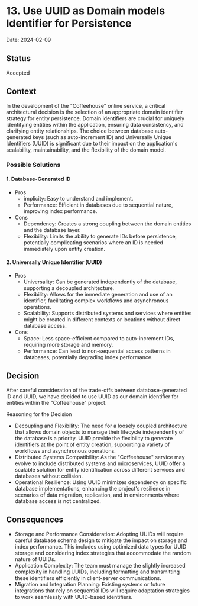 # 13. Use UUID as Domain models Identifier for Persistence

Date: 2024-02-09

## Status

Accepted

## Context

In the development of the "Coffeehouse" online service, a critical architectural decision is the selection of an appropriate domain identifier strategy for entity persistence. Domain identifiers are crucial for uniquely identifying entities within the application, ensuring data consistency, and clarifying entity relationships. The choice between database auto-generated keys (such as auto-increment ID) and Universally Unique Identifiers (UUID) is significant due to their impact on the application's scalability, maintainability, and the flexibility of the domain model.

### Possible Solutions

#### 1. Database-Generated ID
- Pros
  - implicity: Easy to understand and implement.
  - Performance: Efficient in databases due to sequential nature, improving index performance.
- Cons
  - Dependency: Creates a strong coupling between the domain entities and the database layer.
  - Flexibility: Limits the ability to generate IDs before persistence, potentially complicating scenarios where an ID is needed immediately upon entity creation.

#### 2. Universally Unique Identifier (UUID)
- Pros
  - Universality: Can be generated independently of the database, supporting a decoupled architecture.
  - Flexibility: Allows for the immediate generation and use of an identifier, facilitating complex workflows and asynchronous operations.
  - Scalability: Supports distributed systems and services where entities might be created in different contexts or locations without direct database access.
- Cons
  - Space: Less space-efficient compared to auto-increment IDs, requiring more storage and memory.
  - Performance: Can lead to non-sequential access patterns in databases, potentially degrading index performance.

## Decision

After careful consideration of the trade-offs between database-generated ID and UUID, we have decided to use UUID as our domain identifier for entities within the "Coffeehouse" project.

Reasoning for the Decision
- Decoupling and Flexibility: The need for a loosely coupled architecture that allows domain objects to manage their lifecycle independently of the database is a priority. UUID provide the flexibility to generate identifiers at the point of entity creation, supporting a variety of workflows and asynchronous operations.
- Distributed Systems Compatibility: As the "Coffeehouse" service may evolve to include distributed systems and microservices, UUID offer a scalable solution for entity identification across different services and databases without collision.
- Operational Resilience: Using UUID minimizes dependency on specific database implementations, enhancing the project's resilience in scenarios of data migration, replication, and in environments where database access is not centralized.

## Consequences

- Storage and Performance Consideration: Adopting UUIDs will require careful database schema design to mitigate the impact on storage and index performance. This includes using optimized data types for UUID storage and considering index strategies that accommodate the random nature of UUIDs.
- Application Complexity: The team must manage the slightly increased complexity in handling UUIDs, including formatting and transmitting these identifiers efficiently in client-server communications.
- Migration and Integration Planning: Existing systems or future integrations that rely on sequential IDs will require adaptation strategies to work seamlessly with UUID-based identifiers.
